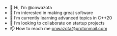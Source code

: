 - 👋 Hi, I’m @onwazota
- 👀 I’m interested in making great software
- 🌱 I’m currently learning advanced topics in C++20
- 💞️ I’m looking to collaborate on startup projects
- 📫 How to reach me onwazota@protonmail.com

<!---
onwazota/onwazota is a ✨ special ✨ repository because its `README.md` (this file) appears on your GitHub profile.
You can click the Preview link to take a look at your changes.
--->
